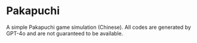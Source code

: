 # Pakapuchi
A simple Pakapuchi game simulation (Chinese).
All codes are generated by GPT-4o and are not guaranteed to be available.
